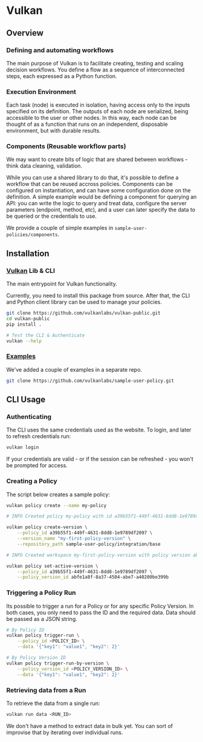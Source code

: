 # Vulkan

## Overview

### Defining and automating workflows

The main purpose of Vulkan is to facilitate creating, testing and scaling decision workflows.
You define a flow as a sequence of interconnected steps, each expressed as a Python function.

### Execution Environment

Each task (node) is executed in isolation, having access only to the inputs specified on its definition.
The outputs of each node are serialized, being accessible to the user or other nodes.
In this way, each node can be thought of as a function that runs on an independent,
disposable environment, but with durable results.

### Components (Reusable workflow parts)

We may want to create bits of logic that are shared between workflows - think data cleaning, validation.

While you can use a shared library to do that, it's possible to define a workflow that can be reused accross policies.
Components can be configured on instantiation, and can have some configuration done on the definition.
A simple example would be defining a component for querying an API: you can write the logic to query and treat data, configure the server parameters (endpoint, method, etc), and a user can later specify the data to be queried or the credentials to use.

We provide a couple of simple examples in `sample-user-policies/components`.

## Installation

### [Vulkan](https://github.com/vulkanlabs/vulkan-public) Lib & CLI

The main entrypoint for Vulkan functionality.

Currently, you need to install this package from source.
After that, the CLI and Python client library can be used to manage your policies.

```bash
git clone https://github.com/vulkanlabs/vulkan-public.git
cd vulkan-public
pip install .

# Test the CLI & Authenticate
vulkan --help
```

### [Examples](https://github.com/vulkanlabs/sample-user-policy)

We've added a couple of examples in a separate repo.
```bash
git clone https://github.com/vulkanlabs/sample-user-policy.git
```

## CLI Usage

### Authenticating

The CLI uses the same credentials used as the website.
To login, and later to refresh credentials run:
```bash
vulkan login
```

If your credentials are valid - or if the session can be refreshed - you won't be prompted for access.

### Creating a Policy

The script below creates a sample policy:
```bash
vulkan policy create --name my-policy

# INFO Created policy my-policy with id a39b55f1-449f-4631-8dd8-1e9789df2097

vulkan policy create-version \
    --policy_id a39b55f1-449f-4631-8dd8-1e9789df2097 \
    --version_name "my-first-policy-version" \
    --repository_path sample-user-policy/integration/base

# INFO Created workspace my-first-policy-version with policy version abfe1a8f-8a37-4504-abe7-a40200be399b

vulkan policy set-active-version \
    --policy_id a39b55f1-449f-4631-8dd8-1e9789df2097 \
    --policy_version_id abfe1a8f-8a37-4504-abe7-a40200be399b
```

### Triggering a Policy Run

Its possible to trigger a run for a Policy or for any specific Policy Version.
In both cases, you only need to pass the ID and the required data. Data should be passed as a JSON string.
```bash
# By Policy ID
vulkan policy trigger-run \
    --policy_id <POLICY_ID> \
    --data '{"key1": "value1", "key2": 2}'

# By Policy Version ID
vulkan policy trigger-run-by-version \
    --policy_version_id <POLICY_VERSION_ID> \
    --data '{"key1": "value1", "key2": 2}'
```

### Retrieving data from a Run

To retrieve the data from a single run:
```bash
vulkan run data <RUN_ID>
```

We don't have a method to extract data in bulk yet.
You can sort of improvise that by iterating over individual runs.

